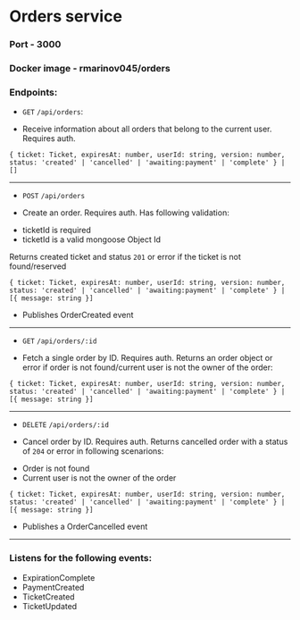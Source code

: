 # Orders service

### Port - 3000

### Docker image - rmarinov045/orders

### Endpoints:

-   `GET` `/api/orders`:

*   Receive information about all orders that belong to the current user. Requires auth.

```
{ ticket: Ticket, expiresAt: number, userId: string, version: number, status: 'created' | 'cancelled' | 'awaiting:payment' | 'complete' } | []

```

---

-   `POST` `/api/orders`

*   Create an order. Requires auth. Has following validation:

-   ticketId is required
-   ticketId is a valid mongoose Object Id

Returns created ticket and status `201` or error if the ticket is not found/reserved

```
{ ticket: Ticket, expiresAt: number, userId: string, version: number, status: 'created' | 'cancelled' | 'awaiting:payment' | 'complete' } | [{ message: string }]
```

-   Publishes OrderCreated event

---

-   `GET` `/api/orders/:id`

*   Fetch a single order by ID. Requires auth. Returns an order object or error if order is not found/current user is not the owner of the order:

```
{ ticket: Ticket, expiresAt: number, userId: string, version: number, status: 'created' | 'cancelled' | 'awaiting:payment' | 'complete' } | [{ message: string }]
```

---

-   `DELETE` `/api/orders/:id`

*   Cancel order by ID. Requires auth. Returns cancelled order with a status of `204` or error in following scenarions:

-   Order is not found
-   Current user is not the owner of the order

```
{ ticket: Ticket, expiresAt: number, userId: string, version: number, status: 'created' | 'cancelled' | 'awaiting:payment' | 'complete' } | [{ message: string }]
```

-   Publishes a OrderCancelled event

---

### Listens for the following events:

-   ExpirationComplete
-   PaymentCreated
-   TicketCreated
-   TicketUpdated

